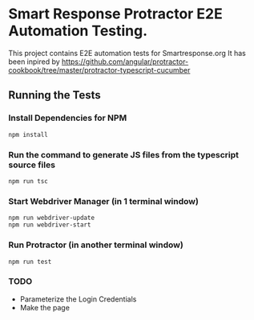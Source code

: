 # Smart Response Protractor E2E Automation Testing.

This project contains E2E automation tests for Smartresponse.org
It has been inpired by  https://github.com/angular/protractor-cookbook/tree/master/protractor-typescript-cucumber 


## Running the Tests

### Install Dependencies for NPM

```
npm install
```
### Run the command to generate JS files from the typescript source files

```
npm run tsc
```

### Start Webdriver Manager (in 1 terminal window)

```
npm run webdriver-update
npm run webdriver-start
```


### Run Protractor (in another terminal window)

```
npm run test
```


### TODO


- Parameterize the Login Credentials
- Make the page
